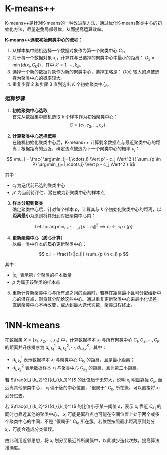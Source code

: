 # K-means++

K-means++是针对K-means的一种改进型方法，通过优化K-means聚类中心的初始化方法，尽量避免局部最优，从而提高运算效率。  

**K-means++选取初始聚类中心的流程：**  
1. 从样本集中随机选择一个数据对象作为第一个聚类中心 $C_1$。  
2. 对于每一个数据对象 $x_i$，计算其与已选择的聚类中心中最小的距离： $D_x = \min(d(x_i, C_{k'}))$，其中 $k'=1,\cdots,k_s$。
3. 选择一个新的数据对象作为新的聚类中心，选择策略是： $D(x)$ 较大的点被选择为聚类中心的概率较大。  
4. 重复步骤 2 和步骤 3 直到选出 $K$ 个初始聚类中心。  

### 运算步骤  
1. **初始聚类中心选取**  
首先从数据集中随机选取 $k$ 个样本作为初始聚类中心：  
$$C = \{c_1, c_2, \dots, c_k\}$$  
  

3. **计算聚类中心选择概率**  
在随机初始化聚类中心后，K-means++ 计算剩余数据点与最近聚类中心的距离；根据距离的远近，确定该点被选为下一个聚类中心的概率 $\mu_j$：  

$$ 
\mu_j = \frac{ \arg\min_{j=1,\cdots,i} \Vert p' - c_j \Vert^2 }{ \sum_{p \in P} \arg\min_{j=1,\cdots,i} \Vert p - c_j \Vert^2 } 
$$  

其中：  
- $c_j$ 为迭代前已选的聚类中心  
- $p'$ 为当前待评估、潜在成为新聚类中心的样本点  


3. **样本分配到聚类**  
确定聚类中心后，针对每个样本 $p$，计算其与 $k$ 个初始化聚类中心的距离，以**距离最小**为原则将其归到对应聚类中心内：  

$$ 
\text{Let } i = \arg\min_{i=1,\cdots,k} \| p - c_i \|^2 \implies c_i \leftarrow c_i \cup \{ p \} 
$$  


4. **更新聚类中心（质心计算）**  
以每一类中样本的**质心**更新聚类中心：  

$$ 
c_i = \frac{1}{|c_i|} \sum_{p \in c_i} p 
$$  

其中：  
- $|c_i|$ 表示第 $i$ 个聚类的样本数量  
- $p$ 为属于该聚类的样本点

  
5. 重新计算新聚类中心与所有点之间的距离时，若存在距离最小且可分配给新中心的潜在点，则将其分配给这些中心。通过重复更新聚类中心来最小化误差，直到聚类中心不再改变，或达到最大迭代次数，聚类过程终止。

# 1NN-kmeans

在数据集 $X = \{x_1, x_2, \cdots, x_n\}$ 中，计算数据样本 $x_i$ 与所有聚类中心 $C_1, C_2, \cdots, C_K$ 的距离并升序排序为 $d_{i,k_1}^1, d_{i,k_2}^2, \cdots, d_{i,k_K}^K$，其中：
- $d_{i,k_1}^1$ 表示数据样本 $x_i$ 与聚类中心 $C_{k_1}$ 的距离，且是最小距离；
- $d_{i,k_2}^2$ 表示数据样本 $x_i$ 与聚类中心 $C_{k_2}$ 的距离，且为第二小距离。

若 $\frac{d_{i,k_2}^2}{d_{i,k_1}^1}$ 的比值趋于无穷大，说明 $x_i$ 明显靠拢 $C_{k_1}$ 而远离其他聚类中心， $x_i$ 偏于簇的中心位置，"很属于" $C_{k_1}$ 所在簇，可以直接将 $x_i$ 划分过去。

若 $\frac{d_{i,k_2}^2}{d_{i,k_1}^1}$ 的比值小于某一阈值 $\varepsilon$，表示 $x_i$ 靠近 $C_{k_1}$ 的同时也靠近其他的聚类中心， $x_i$ 可能是离群点也可能在空间位置上处于两个或多个聚类中心的中间，不是 "很属于" $C_{k_1}$ 所在簇。若依然按照最小距离原则划分 $x_i$，可能会造成分类错误。

由此利用近邻思想，将 $x_i$ 划分至最近邻所属簇中，以此减少迭代次数，提高算法准确度。
